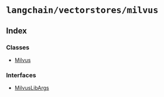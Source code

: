 `langchain/vectorstores/milvus`
===============================

Index[​](#index "Direct link to Index")
---------------------------------------

### Classes[​](#classes "Direct link to Classes")

*   [Milvus](/docs/api/vectorstores_milvus/classes/Milvus)

### Interfaces[​](#interfaces "Direct link to Interfaces")

*   [MilvusLibArgs](/docs/api/vectorstores_milvus/interfaces/MilvusLibArgs)